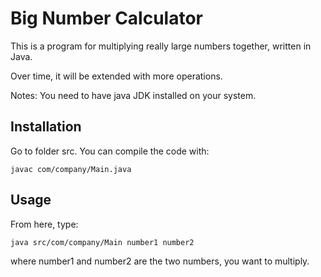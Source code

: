 # Big Number Calculator

This is a program for multiplying really large numbers together, written in Java.

Over time, it will be extended with more operations.

Notes: You need to have java JDK installed on your system.

Installation
----

Go to folder src. You can compile the code with:

	javac com/company/Main.java

Usage
----

From here, type:

	java src/com/company/Main number1 number2

where number1 and number2 are the two numbers, you want to multiply.

